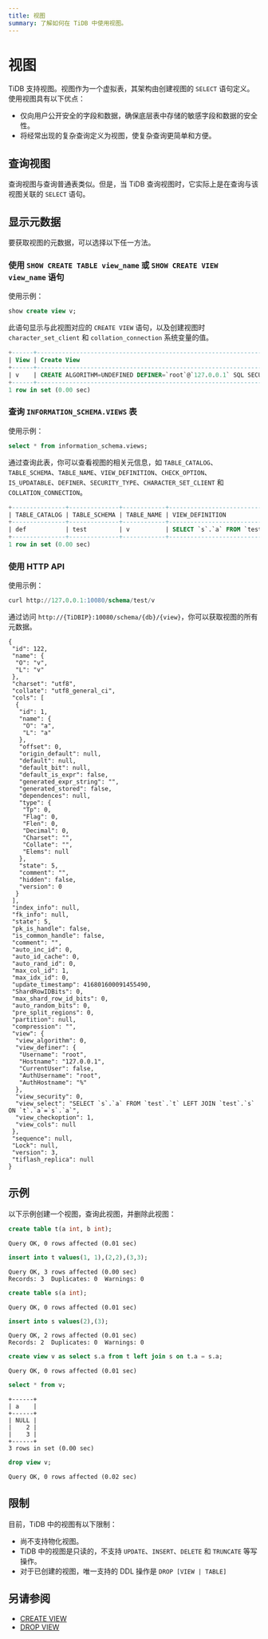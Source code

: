 ```yaml
---
title: 视图
summary: 了解如何在 TiDB 中使用视图。
---
```


# 视图

TiDB 支持视图。视图作为一个虚拟表，其架构由创建视图的 `SELECT` 语句定义。使用视图具有以下优点：

- 仅向用户公开安全的字段和数据，确保底层表中存储的敏感字段和数据的安全性。
- 将经常出现的复杂查询定义为视图，使复杂查询更简单和方便。

## 查询视图

查询视图与查询普通表类似。但是，当 TiDB 查询视图时，它实际上是在查询与该视图关联的 `SELECT` 语句。

## 显示元数据

要获取视图的元数据，可以选择以下任一方法。

### 使用 `SHOW CREATE TABLE view_name` 或 `SHOW CREATE VIEW view_name` 语句

使用示例：


```sql
show create view v;
```

此语句显示与此视图对应的 `CREATE VIEW` 语句，以及创建视图时 `character_set_client` 和 `collation_connection` 系统变量的值。

```sql
+------+---------------------------------------------------------------------------------------------------------------------------------------------------------------------+----------------------+----------------------+
| View | Create View                                                                                                                                                         | character_set_client | collation_connection |
+------+---------------------------------------------------------------------------------------------------------------------------------------------------------------------+----------------------+----------------------+
| v    | CREATE ALGORITHM=UNDEFINED DEFINER=`root`@`127.0.0.1` SQL SECURITY DEFINER VIEW `v` (`a`) AS SELECT `s`.`a` FROM `test`.`t` LEFT JOIN `test`.`s` ON `t`.`a`=`s`.`a` | utf8                 | utf8_general_ci      |
+------+---------------------------------------------------------------------------------------------------------------------------------------------------------------------+----------------------+----------------------+
1 row in set (0.00 sec)
```

### 查询 `INFORMATION_SCHEMA.VIEWS` 表

使用示例：


```sql
select * from information_schema.views;
```

通过查询此表，你可以查看视图的相关元信息，如 `TABLE_CATALOG`、`TABLE_SCHEMA`、`TABLE_NAME`、`VIEW_DEFINITION`、`CHECK_OPTION`、`IS_UPDATABLE`、`DEFINER`、`SECURITY_TYPE`、`CHARACTER_SET_CLIENT` 和 `COLLATION_CONNECTION`。

```sql
+---------------+--------------+------------+------------------------------------------------------------------------+--------------+--------------+----------------+---------------+----------------------+----------------------+
| TABLE_CATALOG | TABLE_SCHEMA | TABLE_NAME | VIEW_DEFINITION                                                        | CHECK_OPTION | IS_UPDATABLE | DEFINER        | SECURITY_TYPE | CHARACTER_SET_CLIENT | COLLATION_CONNECTION |
+---------------+--------------+------------+------------------------------------------------------------------------+--------------+--------------+----------------+---------------+----------------------+----------------------+
| def           | test         | v          | SELECT `s`.`a` FROM `test`.`t` LEFT JOIN `test`.`s` ON `t`.`a`=`s`.`a` | CASCADED     | NO           | root@127.0.0.1 | DEFINER       | utf8                 | utf8_general_ci      |
+---------------+--------------+------------+------------------------------------------------------------------------+--------------+--------------+----------------+---------------+----------------------+----------------------+
1 row in set (0.00 sec)
```

### 使用 HTTP API

使用示例：


```sql
curl http://127.0.0.1:10080/schema/test/v
```

通过访问 `http://{TiDBIP}:10080/schema/{db}/{view}`，你可以获取视图的所有元数据。

```
{
 "id": 122,
 "name": {
  "O": "v",
  "L": "v"
 },
 "charset": "utf8",
 "collate": "utf8_general_ci",
 "cols": [
  {
   "id": 1,
   "name": {
    "O": "a",
    "L": "a"
   },
   "offset": 0,
   "origin_default": null,
   "default": null,
   "default_bit": null,
   "default_is_expr": false,
   "generated_expr_string": "",
   "generated_stored": false,
   "dependences": null,
   "type": {
    "Tp": 0,
    "Flag": 0,
    "Flen": 0,
    "Decimal": 0,
    "Charset": "",
    "Collate": "",
    "Elems": null
   },
   "state": 5,
   "comment": "",
   "hidden": false,
   "version": 0
  }
 ],
 "index_info": null,
 "fk_info": null,
 "state": 5,
 "pk_is_handle": false,
 "is_common_handle": false,
 "comment": "",
 "auto_inc_id": 0,
 "auto_id_cache": 0,
 "auto_rand_id": 0,
 "max_col_id": 1,
 "max_idx_id": 0,
 "update_timestamp": 416801600091455490,
 "ShardRowIDBits": 0,
 "max_shard_row_id_bits": 0,
 "auto_random_bits": 0,
 "pre_split_regions": 0,
 "partition": null,
 "compression": "",
 "view": {
  "view_algorithm": 0,
  "view_definer": {
   "Username": "root",
   "Hostname": "127.0.0.1",
   "CurrentUser": false,
   "AuthUsername": "root",
   "AuthHostname": "%"
  },
  "view_security": 0,
  "view_select": "SELECT `s`.`a` FROM `test`.`t` LEFT JOIN `test`.`s` ON `t`.`a`=`s`.`a`",
  "view_checkoption": 1,
  "view_cols": null
 },
 "sequence": null,
 "Lock": null,
 "version": 3,
 "tiflash_replica": null
}
```

## 示例

以下示例创建一个视图，查询此视图，并删除此视图：


```sql
create table t(a int, b int);
```

```
Query OK, 0 rows affected (0.01 sec)
```


```sql
insert into t values(1, 1),(2,2),(3,3);
```

```
Query OK, 3 rows affected (0.00 sec)
Records: 3  Duplicates: 0  Warnings: 0
```


```sql
create table s(a int);
```

```
Query OK, 0 rows affected (0.01 sec)
```


```sql
insert into s values(2),(3);
```

```
Query OK, 2 rows affected (0.01 sec)
Records: 2  Duplicates: 0  Warnings: 0
```


```sql
create view v as select s.a from t left join s on t.a = s.a;
```

```
Query OK, 0 rows affected (0.01 sec)
```


```sql
select * from v;
```

```
+------+
| a    |
+------+
| NULL |
|    2 |
|    3 |
+------+
3 rows in set (0.00 sec)
```


```sql
drop view v;
```

```
Query OK, 0 rows affected (0.02 sec)
```

## 限制

目前，TiDB 中的视图有以下限制：

* 尚不支持物化视图。
* TiDB 中的视图是只读的，不支持 `UPDATE`、`INSERT`、`DELETE` 和 `TRUNCATE` 等写操作。
* 对于已创建的视图，唯一支持的 DDL 操作是 `DROP [VIEW | TABLE]`

## 另请参阅

- [CREATE VIEW](/sql-statements/sql-statement-create-view.md)
- [DROP VIEW](/sql-statements/sql-statement-drop-view.md)

